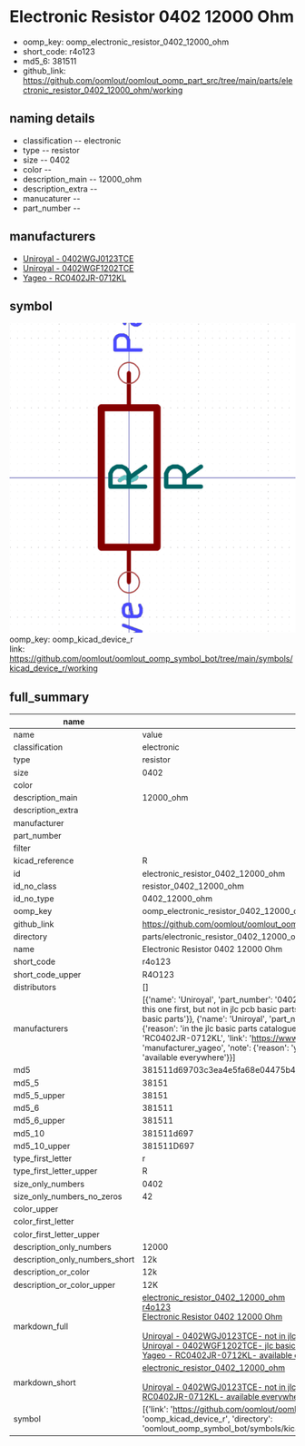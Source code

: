 # Electronic Resistor 0402 12000 Ohm

  
* oomp_key: oomp_electronic_resistor_0402_12000_ohm 
* short_code: r4o123
* md5_6: 381511  
* github_link: https://github.com/oomlout/oomlout_oomp_part_src/tree/main/parts/electronic_resistor_0402_12000_ohm/working  
## naming details
* classification -- electronic
* type -- resistor
* size -- 0402
* color -- 
* description_main -- 12000_ohm
* description_extra -- 
* manucaturer -- 
* part_number -- 


## manufacturers
* [Uniroyal - 0402WGJ0123TCE]()  
* [Uniroyal - 0402WGF1202TCE]()  
* [Yageo - RC0402JR-0712KL](https://www.yageo.com/en/Chart/Download/pdf/RC0402JR-0712KL)  

## symbol

![](symbol/0/working/working_600.png)  
oomp_key: oomp_kicad_device_r  
link: https://github.com/oomlout/oomlout_oomp_symbol_bot/tree/main/symbols/kicad_device_r/working  


## full_summary
| name | value | 
| --- | --- | 
| name | value | 
| classification | electronic | 
| type | resistor | 
| size | 0402 | 
| color |  | 
| description_main | 12000_ohm | 
| description_extra |  | 
| manufacturer |  | 
| part_number |  | 
| filter |  | 
| kicad_reference | R | 
| id | electronic_resistor_0402_12000_ohm | 
| id_no_class | resistor_0402_12000_ohm | 
| id_no_type | 0402_12000_ohm | 
| oomp_key | oomp_electronic_resistor_0402_12000_ohm | 
| github_link | https://github.com/oomlout/oomlout_oomp_part_src/tree/main/parts/electronic_resistor_0402_12000_ohm/working | 
| directory | parts/electronic_resistor_0402_12000_ohm | 
| name | Electronic Resistor 0402 12000 Ohm | 
| short_code | r4o123 | 
| short_code_upper | R4O123 | 
| distributors | [] | 
| manufacturers | [{'name': 'Uniroyal', 'part_number': '0402WGJ0123TCE', 'link': '', 'id': 'manufacturer_uniroyal', 'note': {'reason': 'did this one first, but not in jlc pcb basic parts and 1 percent are and they are the same price', 'reason_short': 'not in jlc basic parts'}}, {'name': 'Uniroyal', 'part_number': '0402WGF1202TCE', 'link': '', 'id': 'manufacturer_uniroyal', 'note': {'reason': 'in the jlc basic parts catalogue', 'reason_short': 'jlc basic part'}}, {'name': 'Yageo', 'part_number': 'RC0402JR-0712KL', 'link': 'https://www.yageo.com/en/Chart/Download/pdf/RC0402JR-0712KL', 'id': 'manufacturer_yageo', 'note': {'reason': 'yageo is a commonly cross referenced part number', 'reason_short': 'available everywhere'}}] | 
| md5 | 381511d69703c3ea4e5fa68e04475b46 | 
| md5_5 | 38151 | 
| md5_5_upper | 38151 | 
| md5_6 | 381511 | 
| md5_6_upper | 381511 | 
| md5_10 | 381511d697 | 
| md5_10_upper | 381511D697 | 
| type_first_letter | r | 
| type_first_letter_upper | R | 
| size_only_numbers | 0402 | 
| size_only_numbers_no_zeros | 42 | 
| color_upper |  | 
| color_first_letter |  | 
| color_first_letter_upper |  | 
| description_only_numbers | 12000 | 
| description_only_numbers_short | 12k | 
| description_or_color | 12k | 
| description_or_color_upper | 12K | 
| markdown_full | [electronic_resistor_0402_12000_ohm](https://github.com/oomlout/oomlout_oomp_part_src/tree/main/parts/electronic_resistor_0402_12000_ohm/working)<br>[r4o123](https://github.com/oomlout/oomlout_oomp_part_src/tree/main/parts/electronic_resistor_0402_12000_ohm/working)<br>[Electronic Resistor 0402 12000 Ohm](https://github.com/oomlout/oomlout_oomp_part_src/tree/main/parts/electronic_resistor_0402_12000_ohm/working)<br><br>[Uniroyal - 0402WGJ0123TCE- not in jlc basic parts]() [(L)  ](https://www.lcsc.com/search?q=0402WGJ0123TCE)[(D)  ](https://www.digikey.com/en/products?keywords=0402WGJ0123TCE)[(M)  ](https://www.mouser.com/Search/Refine?Keyword=0402WGJ0123TCE)[(N)  ](https://www.newark.com/search?st=0402WGJ0123TCE)[(SZ)  ](https://so.szlcsc.com/global.html?k=0402WGJ0123TCE)<br>[Uniroyal - 0402WGF1202TCE- jlc basic part]() [(L)  ](https://www.lcsc.com/search?q=0402WGF1202TCE)[(D)  ](https://www.digikey.com/en/products?keywords=0402WGF1202TCE)[(M)  ](https://www.mouser.com/Search/Refine?Keyword=0402WGF1202TCE)[(N)  ](https://www.newark.com/search?st=0402WGF1202TCE)[(SZ)  ](https://so.szlcsc.com/global.html?k=0402WGF1202TCE)<br>[Yageo - RC0402JR-0712KL- available everywhere](https://www.yageo.com/en/Chart/Download/pdf/RC0402JR-0712KL) [(L)  ](https://www.lcsc.com/search?q=RC0402JR-0712KL)[(D)  ](https://www.digikey.com/en/products?keywords=RC0402JR-0712KL)[(M)  ](https://www.mouser.com/Search/Refine?Keyword=RC0402JR-0712KL)[(N)  ](https://www.newark.com/search?st=RC0402JR-0712KL)[(SZ)  ](https://so.szlcsc.com/global.html?k=RC0402JR-0712KL)<br> | 
| markdown_short | [electronic_resistor_0402_12000_ohm](https://github.com/oomlout/oomlout_oomp_part_src/tree/main/parts/electronic_resistor_0402_12000_ohm/working)<br><br>[Uniroyal - 0402WGJ0123TCE- not in jlc basic parts]()[Uniroyal - 0402WGF1202TCE- jlc basic part]()[Yageo - RC0402JR-0712KL- available everywhere](https://www.yageo.com/en/Chart/Download/pdf/RC0402JR-0712KL) | 
| symbol | [{'link': 'https://github.com/oomlout/oomlout_oomp_symbol_bot/tree/main/symbols/kicad_device_r', 'oomp_key': 'oomp_kicad_device_r', 'directory': 'oomlout_oomp_symbol_bot/symbols/kicad_device_r//working/working.kicad_sym'}] | 
